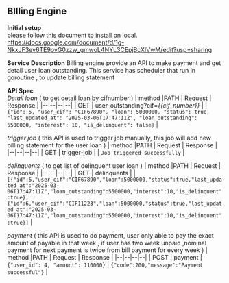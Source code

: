 ## **BIlling Engine**


**Initial setup**  
please follow this document to install on local. 
https://docs.google.com/document/d/1g-NkxJF3ev6TE9ovG0zzw_gmwoL4NYL3CEpjBcXlVwM/edit?usp=sharing 

**Service Description**
Billing engine provide an API to make payment and get detail user loan outstanding. This service has scheduler that run in goroutine , to update billing statement

**API Spec**  
*Detail loan*  ( to get detail loan by cifnumber )
| method |PATH  |  Request | Response |
|--|--|--|--|
| GET | user-outstanding?cif=*{{cif_number}}* |  | ``` {"id": 5, "user_cif": "CIF67890", "loan": 5000000, "status": true, "last_updated_at": "2025-03-06T17:47:11Z", "loan_outstanding": 5500000, "interest": 10, "is_delinquent": false}```   |  

  
*trigger job* ( this API is used to trigger job manually, this job will add new billing statement for the user loan )
| method |PATH  |  Request | Response |
|--|--|--|--|
| GET | trigger-job |  | ``` Job triggered successfully ```   |  


*delinquents* ( to get list of delinquent user loan  )
| method |PATH  |  Request | Response |
|--|--|--|--|
| GET | delinquents |  | ``` [{"id":5,"user_cif":"CIF67890","loan":5000000,"status":true,"last_updated_at":"2025-03-06T17:47:11Z","loan_outstanding":5500000,"interest":10,"is_delinquent":true},{"id":6,"user_cif":"CIF11223","loan":5000000,"status":true,"last_updated_at":"2025-03-06T17:47:11Z","loan_outstanding":5500000,"interest":10,"is_delinquent":true}] ```   |  


*payment* ( this API is used to do payment, user only able to pay the exact amount of payable in that week , if user has two week unpaid ,nominal payment for next payment is twice from bill payment for every week )
| method |PATH  |  Request | Response |
|--|--|--|--|
| POST | payment | ```{"user_id": 4, "amount": 110000}``` | ``` {"code":200,"message":"Payment successful"} ```   |  



